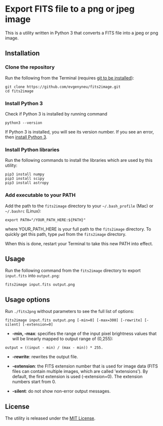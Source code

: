 # Export FITS file to a png or jpeg image

This is a utility written in Python 3 that converts a FITS file into a jpeg or png image.

## Installation

### Clone the repository

Run the following from the Terminal (requires [git to be installed](https://git-scm.com/downloads)):

```
git clone https://github.com/evgenyneu/fits2image.git
cd fits2image
```

### Install Python 3

Check if Python 3 is installed by running command

```
python3 --version
```

If Python 3 is installed, you will see its version number. If you see an error, then [install Python 3](https://www.python.org/downloads/).


### Install Python libraries

Run the following commands to install the libraries which are used by this utility:


```
pip3 install numpy
pip3 install scipy
pip3 install astropy
```

### Add executable to your PATH

Add the path to the `fits2image` directory to your `~/.bash_profile` (Mac) or `~/.bashrc` (Linux):

```
export PATH="/YOUR_PATH_HERE:${PATH}"
```

where YOUR_PATH_HERE is your full path to the `fits2image` directory. To quickly get this path, type `pwd` from the `fits2image` directory.

When this is done, restart your Terminal to take this new PATH into effect.



## Usage

Run the following command from the `fits2image` directory to export `input.fits` into `output.png`:


```
fits2image input.fits output.png
```


## Usage options

Run `./fits2png` without parameters to see the full list of options:

```
fits2image input.fits output.png [-min=0] [-max=300] [-rewrite] [-silent] [-extension=0]
```

* **-min, -max**: specifies the range of the input pixel brightness values that will be linearly mapped to output range of (0,255):

```
output = ((input - min) / (max - min)) * 255.
```

* **-rewrite**: rewrites the output file.

* **-extension**: the FITS extension number that is used for image data (FITS files can contain multiple images, which are called 'extensions'). By default, the first extension is used (-extension=0). The extension numbers start from 0.

* **-silent**: do not show non-error output messages.


## License

The utility is released under the [MIT License](LICENSE).
